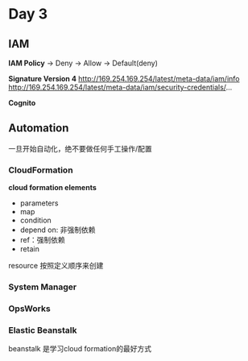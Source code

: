 # Day 3
## IAM
**IAM Policy**
-> Deny -> Allow -> Default(deny)

**Signature Version 4**
http://169.254.169.254/latest/meta-data/iam/info
http://169.254.169.254/latest/meta-data/iam/security-credentials/...

**Cognito**

## Automation
一旦开始自动化，绝不要做任何手工操作/配置

### CloudFormation
**cloud formation elements**
- parameters
- map
- condition
- depend on: 非强制依赖
- ref：强制依赖
- retain

resource 按照定义顺序来创建

### System Manager
### OpsWorks
### Elastic Beanstalk
beanstalk 是学习cloud formation的最好方式



<!--stackedit_data:
eyJoaXN0b3J5IjpbODg4Mjg5MTUsMjAxOTY2MzE4NCwtNzYwMj
E0NzE0LC0xMzUxNDEzNTI5LC0xNDAyMTU4MzgzLDEwOTIyNDY2
NzUsLTI4Mzk2ODExMyw2NjUyMjk0NjcsMTc4MTQ3Njc0NCwtNz
IyNzU5MTk2LDY4NjgxNzgzNiw0NDE5NDE1NiwtMjE0MDU2NjI3
NV19
-->